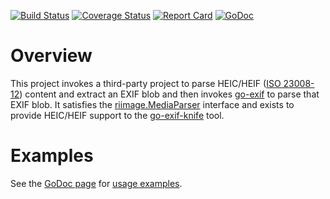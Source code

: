 [![Build Status](https://travis-ci.org/dsoprea/go-heic-exif-extractor.svg?branch=master)](https://travis-ci.org/dsoprea/go-heic-exif-extractor)
[![Coverage Status](https://coveralls.io/repos/github/dsoprea/go-heic-exif-extractor/badge.svg?branch=master)](https://coveralls.io/github/dsoprea/go-heic-exif-extractor?branch=master)
[![Report Card](https://goreportcard.com/badge/github.com/dsoprea/go-heic-exif-extractor)](https://goreportcard.com/report/github.com/dsoprea/go-heic-exif-extractor)
[![GoDoc](https://godoc.org/github.com/dsoprea/go-heic-exif-extractor?status.svg)](https://godoc.org/github.com/dsoprea/go-heic-exif-extractor)

# Overview

This project invokes a third-party project to parse HEIC/HEIF ([ISO 23008-12](https://www.iso.org/standard/66067.html)) content and extract an EXIF blob and then invokes [go-exif](https://github.com/dsoprea/go-exif) to parse that EXIF blob. It satisfies the [riimage.MediaParser](https://github.com/dsoprea/go-utility/blob/master/image/media_parser_type.go) interface and exists to provide HEIC/HEIF support to the [go-exif-knife](https://github.com/dsoprea/go-exif-knife) tool.

# Examples

See the [GoDoc page](https://godoc.org/github.com/dsoprea/go-heic-exif-extractor) for [usage examples](https://godoc.org/github.com/dsoprea/go-heic-exif-extractor#pkg-examples).
